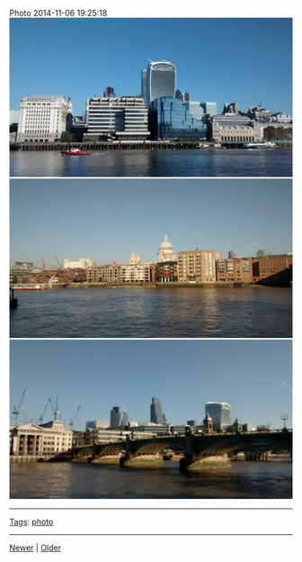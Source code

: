 <!--
title: Photo 2014-11-06 19
date: 2020-06-28T14:49:39.828Z
tags: photo
-->




Photo 2014-11-06 19:25:18
![](101943850232-0.jpg)
![](101943850232-1.jpg)
![](101943850232-2.jpg)

<!--BOTTOM-POST-NAVIGATION-->
---

[Tags](tags.md): [photo](tag-photo.md)

---

[Newer](101570033492.md) | [Older](101954055367.md)